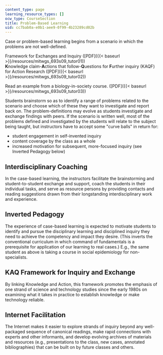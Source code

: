 ```yaml
---
content_type: page
learning_resource_types: []
ocw_type: CourseSection
title: Problem-Based Learning
uid: cc7bab0a-e0b1-aee9-0f99-4b23289cd02b
---
```


Case or problem-based learning begins from a scenario in which the problems are not well-defined.

Framework for Exchanges and Inquiry ([PDF]({{< baseurl >}}/resources/mitwgs_693s09_tutor01))  
**K**nowledge claim-**A**ctions that follow-**Q**uestions for **F**urther inquiry (KAQF) for Action Research ([PDF]({{< baseurl >}}/resources/mitwgs_693s09_tutor02))

Read an example from a biology-in-society course. ([PDF]({{< baseurl >}}/resources/mitwgs_693s09_tutor03))

Students brainstorm so as to identify a range of problems related to the scenario and choose which of these they want to investigate and report back on. The problem-definitions may evolve as students investigate and exchange findings with peers. If the scenario is written well, most of the problems defined and investigated by the students will relate to the subject being taught, but instructors have to accept some "curve balls" in return for:

*   student engagement in self-invented inquiry
*   content coverage by the class as a whole
*   increased motivation for subsequent, more-focused inquiry (see Inverted Pedagogy below)

Interdisciplinary Coaching
--------------------------

In the case-based learning, the instructors facilitate the brainstorming and student-to-student exchange and support, coach the students in their individual tasks, and serve as resource persons by providing contacts and reading suggestions drawn from their longstanding interdisciplinary work and experience.

Inverted Pedagogy
-----------------

The experience of case-based learning is expected to motivate students to identify and pursue the disciplinary learning and disciplined inquiry they need to achieve the competency and impact they desire. (This inverts the conventional curriculum in which command of fundamentals is a prerequisite for application of our learning to real cases.) E.g., the same student as above is taking a course in social epidemiology for non-specialists.

KAQ Framework for Inquiry and Exchange
--------------------------------------

By linking Knowledge and Action, this framework promotes the emphasis of one strand of science and technology studies since the early 1980s on examining what it takes in practice to establish knowledge or make technology reliable.

Internet Facilitation
---------------------

The Internet makes it easier to explore strands of inquiry beyond any well-packaged sequence of canonical readings, make rapid connections with experts and other informants, and develop evolving archives of materials and resources (e.g., presentations to the class, new cases, annotated bibliographies) that can be built on by future classes and others.